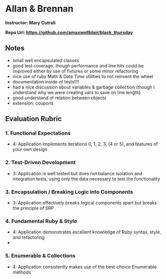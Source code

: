 # Allan & Brennan  

**Instructor: Mary Cutrali**

**Repo Url: https://github.com/amaxwellblair/black_thursday**

## Notes
* small well encapsulated classes 
* good test coverage, though performance and line hits could be improved either by use of fixtures or some minor refactoring
* nice use of ruby Math & Date Time utilities to not reinvent the wheel 
* documentation inside of tests!!!!
* had a nice discussion about variables & garbage collection (though I understand why we were creating vars to save on line length) 
* good understand of relation between objects 
* extension: coupons

## Evaluation Rubric

### 1. Functional Expectations

* 4: Application implements iterations 0, 1, 2, 3, (4 or 5), and features of your own design


### 2. Test-Driven Development

* 3: Application is well tested but does not balance isolation and integration tests, using only the data necessary to test the functionality

### 3. Encapsulation / Breaking Logic into Components

* 3: Application effectively breaks logical components apart but breaks the principle of SRP

### 4. Fundamental Ruby & Style

* 4:  Application demonstrates excellent knowledge of Ruby syntax, style, and refactoring
* 
### 5. Enumerable & Collections

* 4: Application consistently makes use of the best-choice Enumerable methods
